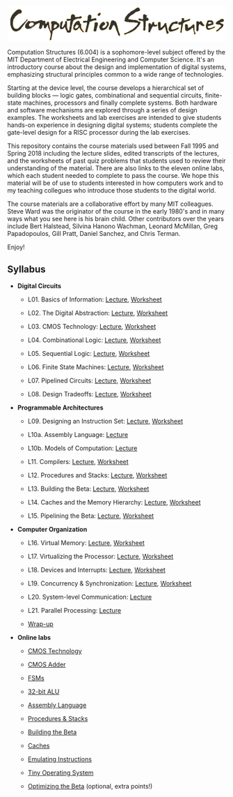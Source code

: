 <p align="center"><img src="course_in_a_box/title.png?raw=true"/></p>

Computation Structures (6.004) is a sophomore-level subject offered by
the MIT Department of Electrical Engineering and Computer Science.
It's an introductory course about the design and implementation of
digital systems, emphasizing structural principles common to a wide
range of technologies.

Starting at the device level, the course develops a hierarchical set
of building blocks — logic gates, combinational and sequential
circuits, finite-state machines, processors and finally complete
systems. Both hardware and software mechanisms are explored through a
series of design examples. The worksheets and lab exercises are
intended to give students hands-on experience in designing digital
systems; students complete the gate-level design for a RISC processor
during the lab exercises.

This repository contains the course materials used between Fall 1995
and Spring 2018 including the lecture slides, edited transcripts of
the lectures, and the worksheets of past quiz problems that students
used to review their understanding of the material.  There are also
links to the eleven online labs, which each student needed to complete
to pass the course.  We hope this material will be of use to students
interested in how computers work and to my teaching collegues who
introduce those students to the digital world.

The course materials are a collaborative effort by many MIT
colleagues.  Steve Ward was the originator of the course in the early
1980's and in many ways what you see here is his brain child.  Other
contributors over the years include Bert Halstead, Silvina Hanono
Wachman, Leonard McMillan, Greg Papadopoulos, Gill Pratt, Daniel
Sanchez, and Chris Terman.

Enjoy!

## Syllabus

* **Digital Circuits**

  * L01. Basics of Information: <a href="lectures/L01_Basics_of_Information.md">Lecture</a>, <a href="worksheets/pdfs/L01_worksheet.pdf">Worksheet</a>

  * L02. The Digital Abstraction: <a href="lectures/L02_The_Digital_Abstraction.md">Lecture</a>, <a href="worksheets/pdfs/L02_worksheet.pdf">Worksheet</a>

  * L03. CMOS Technology: <a href="lectures/L03_CMOS_Technology.md">Lecture</a>, <a href="worksheets/pdfs/L03_worksheet.pdf">Worksheet</a>

  * L04. Combinational Logic: <a href="lectures/L04_Combinational_Logic.md">Lecture</a>, <a href="worksheets/pdfs/L04_worksheet.pdf">Worksheet</a>

  * L05. Sequential Logic: <a href="lectures/L05_Sequential_Logic.md">Lecture</a>, <a href="worksheets/pdfs/L05_worksheet.pdf">Worksheet</a>

  * L06. Finite State Machines: <a href="lectures/L06_Finite_State_Machines.md">Lecture</a>, <a href="worksheets/pdfs/L06_worksheet.pdf">Worksheet</a>

  * L07. Pipelined Circuits: <a href="lectures/L07_Pipelined_Circuits.md">Lecture</a>, <a href="worksheets/pdfs/L07_worksheet.pdf">Worksheet</a>

  * L08. Design Tradeoffs: <a href="lectures/L08_Design_Tradeoffs.md">Lecture</a>, <a href="worksheets/pdfs/L08_worksheet.pdf">Worksheet</a>

* **Programmable Architectures**

  * L09. Designing an Instruction Set: <a href="lectures/L09_Designing_an_Instruction_Set.md">Lecture</a>, <a href="worksheets/pdfs/L09_worksheet.pdf">Worksheet</a>

  * L10a. Assembly Language: <a href="lectures/L10a_Assembly_Language.md">Lecture</a>

  * L10b. Models of Computation: <a href="lectures/L10b_Models_of_Computation.md">Lecture</a>

  * L11. Compilers: <a href="lectures/L11_Compilers.md">Lecture</a>, <a href="worksheets/pdfs/L11_worksheet.pdf">Worksheet</a>

  * L12. Procedures and Stacks: <a href="lectures/L12_Procedures_and_Stacks.md">Lecture</a>, <a href="worksheets/pdfs/L12_worksheet.pdf">Worksheet</a>

  * L13. Building the Beta: <a href="lectures/L13_Building_the_Beta.md">Lecture</a>, <a href="worksheets/pdfs/L13_worksheet.pdf">Worksheet</a>

  * L14. Caches and the Memory Hierarchy: <a href="lectures/L14_Caches_and_the_Memory_Hierarchy.md">Lecture</a>, <a href="worksheets/pdfs/L14_worksheet.pdf">Worksheet</a>

  * L15. Pipelining the Beta: <a href="lectures/L15_Pipelining_the_Beta.md">Lecture</a>, <a href="worksheets/pdfs/L15_worksheet.pdf">Worksheet</a>

* **Computer Organization**

  * L16. Virtual Memory: <a href="lectures/L16_Virtual_Memory.md">Lecture</a>, <a href="worksheets/pdfs/L16_worksheet.pdf">Worksheet</a>

  * L17. Virtualizing the Processor: <a href="lectures/L17_Virtualizing_the_Processor.md">Lecture</a>, <a href="worksheets/pdfs/L17_worksheet.pdf">Worksheet</a>

  * L18. Devices and Interrupts: <a href="lectures/L18_Devices_and_Interrupts.md">Lecture</a>, <a href="worksheets/pdfs/L18_worksheet.pdf">Worksheet</a>

  * L19. Concurrency & Synchronization: <a href="lectures/L19_Concurrency_and_Synchronization.md">Lecture</a>, <a href="worksheets/pdfs/L19_worksheet.pdf">Worksheet</a>

  * L20. System-level Communication: <a href="lectures/L20_System_level_Communication.md">Lecture</a>

  * L21. Parallel Processing: <a href="lectures/L21_Parallel_Processing.md">Lecture</a>

  * <a href="lectures/Wrap_up.md">Wrap-up</a>

* **Online labs**

  * <a href="https://computationstructures.org/exercises/cmos/lab.html">CMOS Technology</a>

  * <a href="https://computationstructures.org/exercises/adder/lab.html">CMOS Adder</a>

  * <a href="https://computationstructures.org/exercises/fsm/lab.html">FSMs</a>

  * <a href="https://computationstructures.org/exercises/alu/lab.html">32-bit ALU</a>

  * <a href="https://computationstructures.org/exercises/assembly/lab.html">Assembly Language</a>
  
  * <a href="https://computationstructures.org/exercises/procedures/lab.html">Procedures &amp; Stacks</a>
    
  * <a href="https://computationstructures.org/exercises/beta/lab.html">Building the Beta</a>

  * <a href="https://computationstructures.org/exercises/caches/lab.html">Caches</a>

  * <a href="https://computationstructures.org/exercises/illop/lab.html">Emulating Instructions</a>

  * <a href="https://computationstructures.org/exercises/tinyos/lab.html">Tiny Operating System</a>

  * <a href="https://computationstructures.org/exercises/dp/lab.html">Optimizing the Beta</a> (optional, extra points!)
